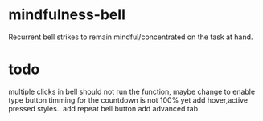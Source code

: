 # mindfulness-bell

Recurrent bell strikes to remain mindful/concentrated on the task at hand.

# todo

multiple clicks in bell should not run the function, maybe change to enable type button
timming for the countdown is not 100% yet
add hover,active pressed styles..
add repeat bell button
add advanced tab
